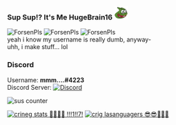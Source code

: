 ### Sup Sup!? It's Me HugeBrain16 <img src="https://github.com/HugeBrain16/HugeBrain16/blob/main/assets/pepega.png" width=32 height=32>
  
![ForsenPls](https://i.imgur.com/zXaGZOm.gif) ![ForsenPls](https://i.imgur.com/zXaGZOm.gif) ![ForsenPls](https://i.imgur.com/zXaGZOm.gif)  
yeah i know my username is really dumb, anyway-  
uhh, i make stuff... lol  
### Discord
Username: **mmm....#4223**  
Discord Server: [![Discord](https://img.shields.io/discord/794766440619049012?color=7389D8&label=Discord&logo=Discord&logoColor=6A7EC2)](https://discord.gg/qY23MPUayc)  
  
![sus counter](https://komarev.com/ghpvc/?username=HugeBrain16&color=brightgreen&label=Amogus+Counter+👉)  
  
[![crineg stats 😤😤😤😣 !!!1!!7!](https://github-readme-stats.vercel.app/api?username=HugeBrain16&show_icons=true&theme=vue-dark)](https://github.com/HugeBrain16) [![crig lasanguagers 😎😎🥵🥵🤯](https://github-readme-stats.vercel.app/api/top-langs/?username=HugeBrain16&layout=compact&theme=vue-dark&langs_count=10)](https://github.com/HugeBrain16)

